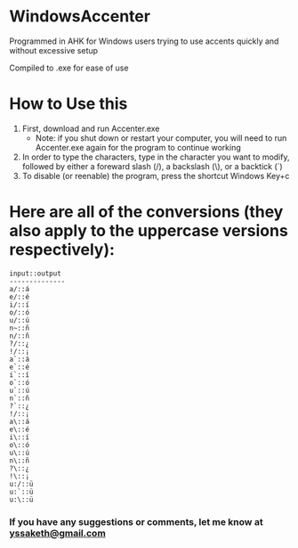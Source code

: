 # WindowsAccenter


Programmed in AHK for Windows users trying to use accents quickly and without excessive setup

Compiled to .exe for ease of use

# How to Use this
1. First, download and run Accenter.exe
    * Note: if you shut down or restart your computer, you will need to run Accenter.exe again for the program to continue working
2. In order to type the characters, type in the character you want to modify, followed by either a foreward slash (/), a backslash (\\), or a backtick (`)
3. To disable (or reenable) the program, press the shortcut Windows Key+c
# Here are all of the conversions (they also apply to the uppercase versions respectively):
    input::output
    --------------
    a/::á
    e/::é
    i/::í
    o/::ó
    u/::ú
    n~::ñ
    n/::ñ
    ?/::¿
    !/::¡
    a`::á
    e`::é
    i`::í
    o`::ó
    u`::ú
    n`::ñ
    ?`::¿
    !/::¡
    a\::á
    e\::é
    i\::í
    o\::ó
    u\::ú
    n\::ñ
    ?\::¿
    !\::¡
    u:/::ü
    u:`::ü
    u:\::ü
### If you have any suggestions or comments, let me know at yssaketh@gmail.com
